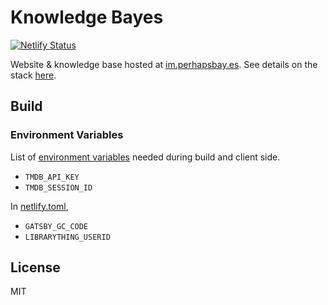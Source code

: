 # Knowledge Bayes

[![Netlify Status](https://api.netlify.com/api/v1/badges/fce83868-4b4f-419a-b6f2-9d29f21062c6/deploy-status)](https://app.netlify.com/sites/imbayes/deploys)

Website & knowledge base hosted at [im.perhapsbay.es](https://im.perhapsbay.es).
See details on the stack [here](https://im.perhapsbay.es/kb/the-stack).

## Build

### Environment Variables

List of [environment variables](https://www.gatsbyjs.com/docs/how-to/local-development/environment-variables) needed during build and client side.

- `TMDB_API_KEY`
- `TMDB_SESSION_ID`

In [netlify.toml](./netlify.toml),

- `GATSBY_GC_CODE`
- `LIBRARYTHING_USERID`

## License

MIT
